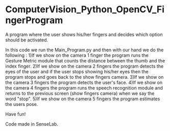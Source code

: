 # ComputerVision_Python_OpenCV_FingerProgram
A program where the user shows his/her fingers and decides which option should be activated.


In this code we run the Main_Program.py and then with our hand we do the following :
 1)If we show on the camera 1 finger the program runs the Gesture Metric module that counts the distance between the thumb and the index finger.
 2)If we show on the camera 2 fingers the program detects the eyes of the user and if the user stops showing his/her eyes then the program stops and goes back to the show fingers camera.
 3)If we show on the camera 3 fingers the program detects the user's face.
 4)If we show on the camera 4 fingers the program runs the speech recognition module and returns to the previous screen (show fingers camera) when we say the word "stop".
 5)If we show on the camera 5 fingers the program estimates the users pose.


Have fun!

Code made in SenseLab.
